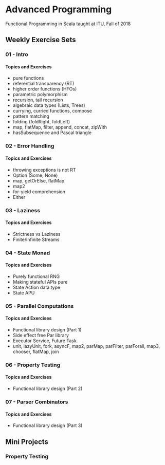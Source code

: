 # Advanced Programming
Functional Programming in Scala taught at ITU, Fall of 2018
## Weekly Exercise Sets
### 01 - Intro
#### Topics and Exercises
- pure functions
- referential transparency (RT)
- higher order functions (HFOs)
- parametric polymorphism 
- recursion, tail recursion
- algebraic data types (Lists, Trees)
- currying, curried functions, compose
- pattern matching
- folding (foldRight, foldLeft)
- map, flatMap, filter, append, concat, zipWith
- hasSubsequence and Pascal triangle

### 02 - Error Handling
#### Topics and Exercises
- throwing exceptions is not RT
- Option (Some, None)
- map, getOrElse, flatMap
- map2
- for-yield comprehension 
- Either

### 03 - Laziness
#### Topics and Exercises
- Strictness vs Laziness
- Finite/Infinite Streams

### 04 - State Monad
#### Topics and Exercises
- Purely functional RNG
- Making stateful APIs pure
- State Action data type
- State APU

### 05 - Parallel Computations
#### Topics and Exercises
- Functional library design (Part 1)
- Side effect free Par library
- Executor Service, Future Task
- unit, lazyUnit, fork, asyncF, map2, parMap, parFilter, parForall, map3, chooser, flatMap, join

### 06 - Property Testing
#### Topics and Exercises
- Functional library design (Part 2)

### 07 - Parser Combinators
#### Topics and Exercises
- Functional library design (Part 3)

## Mini Projects

### Property Testing
